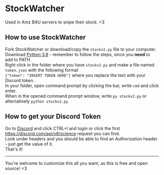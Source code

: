 # StockWatcher
Used in Amz B4U servers to snipe their stock. &lt;3         


## How to use StockWatcher
Fork StockWatcher or download/copy the `stockv2.py` file to your computer.         
Download [Python 3.8](https://www.python.org/downloads/release/python-386/) - remember to follow the steps, since you __need__ to add to PATH.               
Right click in the folder where you have `stockv2.py` and make a file named `token.json` with the following format                 
`{"token": "INSERT TOKEN HERE"}` where you replace the text with your Discord token.              
In your folder, open command prompt by clicking the bar, write `cmd` and click enter.                
When in the opened command prompt window, write `py stockv2.py` or alternatively `python stockv2.py`              
      

## How to get your Discord Token
Go to [Discord](https://www.discord.com/) and click CTRL+I and login or click the first https://discord.com/api/v8/science request you can find.               
Look under headers and you should be able to find an Authorization header - just get the value of it.               
That's it!               

------
You're welcome to customize this all you want, as this is free and open source! <3              
